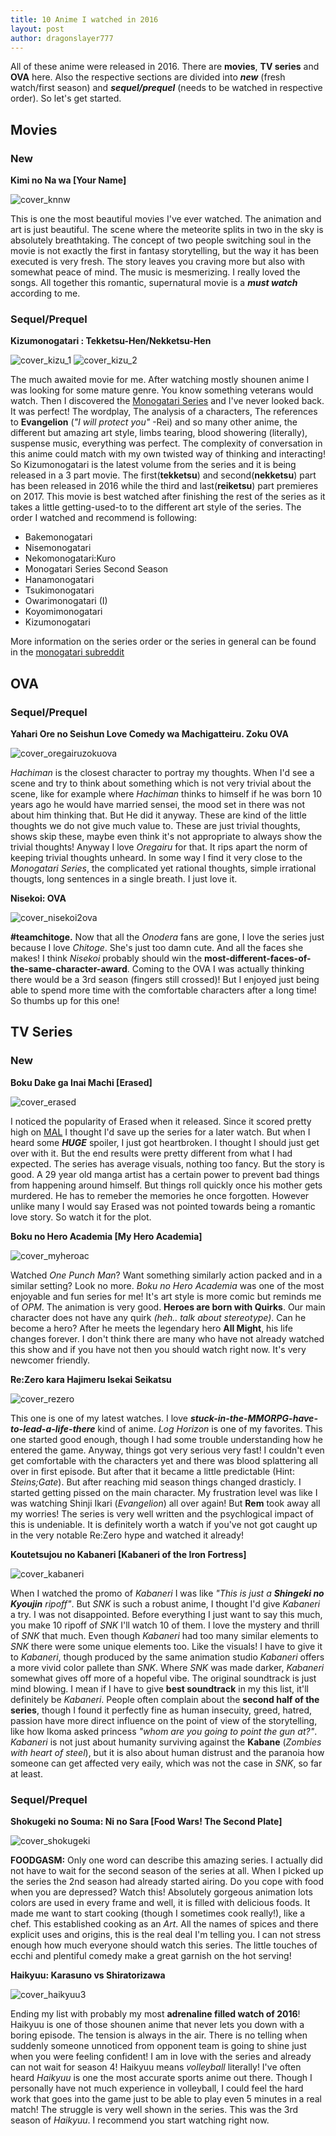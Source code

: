 ```yaml
---
title: 10 Anime I watched in 2016
layout: post
author: dragonslayer777
---
```


All of these anime were released in 2016. There are **movies**, **TV series** and **OVA** here. Also the respective sections are divided into ***new*** (fresh watch/first season) and ***sequel/prequel*** (needs to be watched in respective order). So let's get started.

## Movies

### New

**Kimi no Na wa [Your Name]**

![cover_knnw](https://myanimelist.cdn-dena.com/images/anime/7/79999.jpg)

This is one the most beautiful movies I've ever watched. The animation and art is just beautiful. The scene where the meteorite splits in two in the sky is absolutely breathtaking. The concept of two people switching soul in the movie is not exactly the first in fantasy storytelling, but the way it has been executed is very fresh. The story leaves you craving more but also with somewhat peace of mind. The music is mesmerizing. I really loved the songs. All together this romantic, supernatural movie is a ***must watch*** according to me.

### Sequel/Prequel

**Kizumonogatari : Tekketsu-Hen/Nekketsu-Hen**

![cover_kizu_1](https://myanimelist.cdn-dena.com/images/anime/11/80621.jpg) ![cover_kizu_2](https://myanimelist.cdn-dena.com/images/anime/8/80930.jpg)

The much awaited movie for me. After watching mostly shounen anime I was looking for some mature genre. You know something veterans would watch. Then I discovered the [Monogatari Series](https://en.wikipedia.org/wiki/Monogatari_(series)) and I've never looked back. It was perfect! The wordplay, The analysis of a characters, The references to **Evangelion** (*"I will protect you"* -Rei) and so many other anime, the different but amazing art style, limbs tearing, blood showering (literally), suspense music, everything was perfect. The complexity of conversation in this anime could match with my own twisted way of thinking and interacting! So Kizumonogatari is the latest volume from the series and it is being released in a 3 part movie. The first(**tekketsu**) and second(**nekketsu**) part has been released in 2016 while the third and last(**reiketsu**) part premieres on 2017. This movie is best watched after finishing the rest of the series as it takes a little getting-used-to to the different art style of the series. The order I watched and recommend is following:

+ Bakemonogatari
+ Nisemonogatari
+ Nekomonogatari:Kuro
+ Monogatari Series Second Season
+ Hanamonogatari
+ Tsukimonogatari
+ Owarimonogatari (I)
+ Koyomimonogatari
+ Kizumonogatari

More information on the series order or the series in general can be found in the [monogatari subreddit](https://www.reddit.com/r/araragi/comments/253p64/the_orders_to_monogatari_condensed_version)

## OVA

### Sequel/Prequel

**Yahari Ore no Seishun Love Comedy wa Machigatteiru. Zoku OVA**

![cover_oregairuzokuova](https://myanimelist.cdn-dena.com/images/anime/3/83076.jpg)

*Hachiman* is the closest character to portray my thoughts. When I'd see a scene and try to think about something which is not very trivial about the scene, like for example where *Hachiman* thinks to himself if he was born 10 years ago he would have married sensei, the mood set in there was not about him thinking that. But He did it anyway. These are kind of the little thoughts we do not give much value to. These are just trivial thoughts, shows skip these, maybe even think it's not appropriate to always show the trivial thoughts! Anyway I love *Oregairu* for that. It rips apart the norm of keeping trivial thoughts unheard. In some way I find it very close to the *Monogatari Series*, the complicated yet rational thoughts, simple irrational thougts, long sentences in a single breath. I just love it.

**Nisekoi: OVA**

![cover_nisekoi2ova](https://myanimelist.cdn-dena.com/images/anime/8/78149.jpg)

**#teamchitoge.** Now that all the *Onodera* fans are gone, I love the series just because I love *Chitoge*. She's just too damn cute. And all the faces she makes! I think *Nisekoi* probably should win the **most-different-faces-of-the-same-character-award**. Coming to the OVA I was actually thinking there would be a 3rd season (fingers still crossed)! But I enjoyed just being able to spend more time with the comfortable characters after a long time! So thumbs up for this one!


## TV Series

### New

**Boku Dake ga Inai Machi [Erased]**

![cover_erased](https://myanimelist.cdn-dena.com/images/anime/11/76932.jpg)

I noticed the popularity of Erased when it released. Since it scored pretty high on [MAL](https://myanimelist.net/anime/31043/Boku_dake_ga_Inai_Machi) I thought I'd save up the series for a later watch. But when I heard some ***HUGE*** spoiler, I just got heartbroken. I thought I should just get over with it. But the end results were pretty different from what I had expected. The series has average visuals, nothing too fancy. But the story is good. A 29 year old manga artist has a certain power to prevent bad things from happening around himself. But things roll quickly once his mother gets murdered. He has to remeber the memories he once forgotten. However unlike many I would say Erased was not pointed towards being a romantic love story. So watch it for the plot.


**Boku no Hero Academia [My Hero Academia]**

![cover_myheroac](https://myanimelist.cdn-dena.com/images/anime/10/78745.jpg)

Watched *One Punch Man*? Want something similarly action packed and in a similar setting? Look no more. *Boku no Hero Academia* was one of the most enjoyable and fun series for me! It's art style is more comic but reminds me of *OPM*. The animation is very good. **Heroes are born with Quirks**. Our main character does not have any quirk *(heh.. talk about stereotype)*. Can he become a hero? After he meets the legendary hero **All Might**, his life changes forever. I don't think there are many who have not already watched this show and if you have not then you should watch right now. It's very newcomer friendly.


**Re:Zero kara Hajimeru Isekai Seikatsu**

![cover_rezero](https://myanimelist.cdn-dena.com/images/anime/11/79410.jpg)

This one is one of my latest watches. I love ***stuck-in-the-MMORPG-have-to-lead-a-life-there*** kind of anime. *Log Horizon* is one of my favorites. This one started good enough, though I had some trouble understanding how he entered the game. Anyway, things got very serious very fast! I couldn't even get comfortable with the characters yet and there was blood splattering all over in first episode. But after that it became a little predictable (Hint: *Steins;Gate*). But after reaching mid season things changed drasticly. I started getting pissed on the main character. My frustration level was like I was watching Shinji Ikari (*Evangelion*) all over again! But **Rem** took away all my worries! The series is very well written and the psychlogical impact of this is undeniable. It is definitely worth a watch if you've not got caught up in the very notable Re:Zero hype and watched it already!


**Koutetsujou no Kabaneri [Kabaneri of the Iron Fortress]**

![cover_kabaneri](https://myanimelist.cdn-dena.com/images/anime/12/79164.jpg)

When I watched the promo of *Kabaneri* I was like *"This is just a **Shingeki no Kyoujin** ripoff"*. But *SNK* is such a robust anime, I thought I'd give *Kabaneri* a try. I was not disappointed. Before everything I just want to say this much, you make 10 ripoff of *SNK* I'll watch 10 of them. I love the mystery and thrill of *SNK* that much. Even though *Kabaneri* had too many similar elements to *SNK* there were some unique elements too. Like the visuals! I have to give it to *Kabaneri*, though produced by the same animation studio *Kabaneri* offers a more vivid color pallete than *SNK*. Where *SNK* was made darker, *Kabaneri* somewhat gives off more of a hopeful vibe. The original soundtrack is just mind blowing. I mean if I have to give **best soundtrack** in my this list, it'll definitely be *Kabaneri*. People often complain about the **second half of the series**, though I found it perfectly fine as human insecuity, greed, hatred, passion have more direct influence on the point of view of the storytelling, like how Ikoma asked princess *"whom are you going to point the gun at?"*. *Kabaneri* is not just about humanity surviving against the **Kabane** (*Zombies with heart of steel*), but it is also about human distrust and the paranoia how someone can get affected very eaily, which was not the case in *SNK*, so far at least.

### Sequel/Prequel

**Shokugeki no Souma: Ni no Sara [Food Wars! The Second Plate]**

![cover_shokugeki](https://myanimelist.cdn-dena.com/images/anime/8/79353.jpg)

**FOODGASM:** Only one word can describe this amazing series. I actually did not have to wait for the second season of the series at all. When I picked up the series the 2nd season had already started airing. Do you cope with food when you are depressed? Watch this! Absolutely gorgeous animation lots colors are used in every frame and well, it is filled with delicious foods. It made me want to start cooking (though I sometimes cook really!), like a chef. This established cooking as an *Art*. All the names of spices and there explicit uses and origins, this is the real deal I'm telling you. I can not stress enough how much everyone should watch this series. The little touches of ecchi and plentiful comedy make a great garnish on the hot serving!
  
**Haikyuu: Karasuno vs Shiratorizawa**
  
![cover_haikyuu3](https://myanimelist.cdn-dena.com/images/anime/2/79231.jpg)

Ending my list with probably my most **adrenaline filled watch of 2016**! Haikyuu is one of those shounen anime that never lets you down with a boring episode. The tension is always in the air. There is no telling when suddenly someone unnoticed from opponent team is going to shine just when you were feeling confident! I am in love with the series and already can not wait for season 4! Haikyuu means *volleyball* literally! I've often heard *Haikyuu* is one the most accurate sports anime out there. Though I personally have not much experience in volleyball, I could feel the hard work that goes into the game just to be able to play even 5 minutes in a real match! The struggle is very well shown in the series. This  was the 3rd season of *Haikyuu*. I recommend you start watching right now.